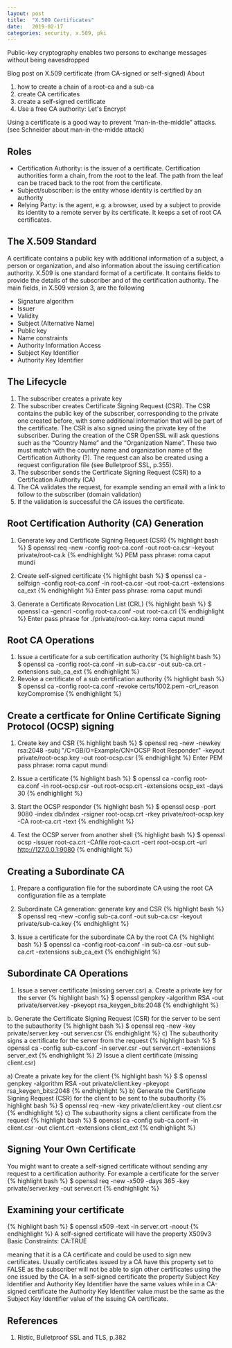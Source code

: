 ```yaml
---
layout: post
title:  "X.509 Certificates"
date:   2019-02-17
categories: security, x.509, pki
---
```

Public-key cryptography enables two persons to exchange messages without being eavesdropped

Blog post on X.509 certificate (from CA-signed or self-signed)
About
1. how to create a chain of a root-ca and a sub-ca
2. create CA certificates
3. create a self-signed certificate
4. Use a free CA authority: Let's Encrypt

Using a certificate is a good way to prevent “man-in-the-middle” attacks. (see Schneider about man-in-the-midde attack)

## Roles
* Certification Authority: is the issuer of a certificate. Certification authorities form a chain, from the root to the leaf. The path from the leaf can be traced back to the root from the certificate.
* Subject/subscriber: is the entity whose identity is certified by an authority
* Relying Party: is the agent, e.g. a browser, used by a subject to provide its identity to a remote server by its certificate. It keeps a set of root CA certificates.

## The X.509 Standard
A certificate contains a public key with additional information of a subject, a person or organization, and also information about the issuing certification authority. X.509 is one standard format of a certificate. It contains fields to provide the details of the subscriber and of the certification authority. The main fields, in X.509 version 3, are the following

* Signature algorithm
* Issuer
* Validity
* Subject (Alternative Name)
* Public key
* Name constraints
* Authority Information Access
* Subject Key Identifier
* Authority Key Identifier

## The Lifecycle
1. The subscriber creates a private key
2. The subscriber creates Certificate Signing Request (CSR). The CSR contains the public key of the subscriber, corresponding to the private one created before, with some additional information that will be part of the certificate. The CSR is also signed using the private key of the subscriber. During the creation of the CSR OpenSSL will ask questions such as the “Country Name” and the “Organization Name”. These two must match with the country name and organization name of the Certification Authority (?). The request can also be created using a request configuration file (see Bulletproof SSL, p.355).  
3. The subscriber sends the Certificate Signing Request (CSR) to a Certification Authority (CA)
4. The CA validates the request, for example sending an email with a link to follow to the subscriber (domain validation)
5. If the validation is successful the CA issues the certificate.

## Root Certification Authority (CA) Generation

1. Generate key and Certificate Signing Request (CSR)
{% highlight bash %}
$ openssl req -new -config root-ca.conf -out root-ca.csr -keyout private/root-ca.k
{% endhighlight %}
PEM pass phrase: roma caput mundi

2. Create self-signed certificate
{% highlight bash %}
$ openssl ca -selfsign -config root-ca.conf -in root-ca.csr -out root-ca.crt -extensions ca_ext
{% endhighlight %}
Enter pass phrase: roma caput mundi

3. Generate a Certificate Revocation List (CRL)
{% highlight bash %}
$ openssl ca -gencrl -config root-ca.conf -out root-ca.crl
{% endhighlight %}
Enter pass phrase for ./private/root-ca.key: roma caput mundi

## Root CA Operations

1. Issue a certificate for a sub certification authority
{% highlight bash %}
$ openssl ca -config root-ca.conf -in sub-ca.csr -out sub-ca.crt -extensions sub_ca_ext
{% endhighlight %}
2. Revoke a certificate of a sub certification authority
{% highlight bash %}
$ openssl ca -config root-ca.conf -revoke certs/1002.pem -crl_reason keyCompromise
{% endhighlight %}
## Create a certficate for Online Certificate Signing Protocol (OCSP) signing

1. Create key and CSR
{% highlight bash %}
$ openssl req -new -newkey rsa:2048 -subj "/C=GB/O=Example/CN=OCSP Root Responder" -keyout private/root-ocsp.key -out root-ocsp.csr
{% endhighlight %}
Enter PEM pass phrase: roma caput mundi

2. Issue a certificate
{% highlight bash %}
$ openssl ca -config root-ca.conf -in root-ocsp.csr -out root-ocsp.crt -extensions ocsp_ext -days 30
{% endhighlight %}
3. Start the OCSP responder
{% highlight bash %}
$ openssl ocsp -port 9080 -index db/index -rsigner root-ocsp.crt -rkey private/root-ocsp.key -CA root-ca.crt -text
{% endhighlight %}
4. Test the OCSP server from another shell
{% highlight bash %}
$ openssl ocsp -issuer root-ca.crt -CAfile root-ca.crt -cert root-ocsp.crt -url http://127.0.0.1:9080
{% endhighlight %}
## Creating a Subordinate CA

1. Prepare a configuration file for the subordinate CA using the root CA configuration file as a template

2. Subordinate CA generation: generate key and CSR
{% highlight bash %}
$ openssl req -new -config sub-ca.conf -out sub-ca.csr -keyout private/sub-ca.key
{% endhighlight %}
3. Issue a certificate for the subordinate CA by the root CA
{% highlight bash %}
$ openssl ca -config root-ca.conf -in sub-ca.csr -out sub-ca.crt -extensions sub_ca_ext
{% endhighlight %}
## Subordinate CA Operations

1. Issue a server certificate (missing server.csr)
  a. Create a private key for the server
{% highlight bash %}
$ openssl genpkey -algorithm RSA -out private/server.key -pkeyopt rsa_keygen_bits:2048
{% endhighlight %}

  b. Generate the Certificate Signing Request (CSR) for the server to be sent to the subauthority
{% highlight bash %}
$ openssl req -new -key private/server.key -out server.csr
{% endhighlight %}
c) The subauthority signs a certificate for the server from the request
{% highlight bash %}
$ openssl ca -config sub-ca.conf -in server.csr -out server.crt -extensions server_ext
{% endhighlight %}
2) Issue a client certificate (missing client.csr)

a) Create a private key for the client
{% highlight bash %}
$ $ openssl genpkey -algorithm RSA -out private/client.key -pkeyopt rsa_keygen_bits:2048
{% endhighlight %}
b) Generate the Certificate Signing Request (CSR) for the client to be sent to the subauthority
{% highlight bash %}
$ openssl req -new -key private/client.key -out client.csr
{% endhighlight %}
c) The subauthority signs a client certificate from the request
{% highlight bash %}
$ openssl ca -config sub-ca.conf -in client.csr -out client.crt -extensions client_ext
{% endhighlight %}

## Signing Your Own Certificate

You might want to create a self-signed certificate without sending any request to a certification authority. For example a certificate
for the server
{% highlight bash %}
$ openssl req -new -x509 -days 365 -key private/server.key -out server.crt
{% endhighlight %}
## Examining your certificate
{% highlight bash %}
$ openssl x509 -text -in server.crt -noout
{% endhighlight %}
A self-signed certificate will have the property
 X509v3 Basic Constraints:
                CA:TRUE

meaning that it is a CA certificate and could be used to sign new certificates. Usually certificates issued by a CA have this property set
to FALSE as the subscriber will not be able to sign other certificates using the one issued by the CA.
In a self-signed certificate the property Subject Key Identifier and Authority Key Identifier have the same values while in a CA-signed
certificate the Authority Key Identifier value must be the same as the Subject Key Identifier value of the issuing CA certificate.
## References
1. Ristic, Bulletproof SSL and TLS, p.382
